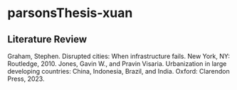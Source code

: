 # parsonsThesis-xuan

## Literature Review
Graham, Stephen. Disrupted cities: When infrastructure fails. New York, NY: Routledge, 2010. 
Jones, Gavin W., and Pravin Visaria. Urbanization in large developing countries: China, Indonesia, Brazil, and India. Oxford: Clarendon Press, 2023. 
